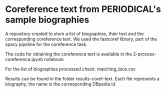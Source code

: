 # Coreference text from PERIODICAL's sample biographies

A repository created to store a list of biographies, their text and the corresponding coreference text. We used the fastcoref library, part of the spacy pipeline for the coreference task.

The code for obtaining the coreference text is available in the 2-process-coreference.ipynb notebook

For the list of biographies processed check: matching_bios.csv

Results can be found in the folder results-coref-text. Each file represents a biography, the name is the corresponding DBpedia id.



